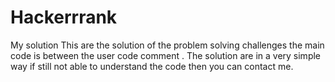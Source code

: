 # Hackerrrank
My solution 
This are the solution of the problem solving challenges
the main code is between the user code comment .
The solution are in a very simple way if still not able to understand the code then you can contact me.
